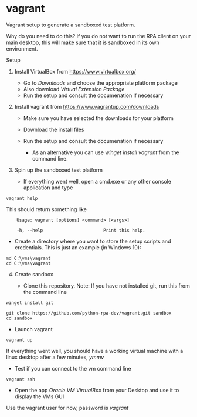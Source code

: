# vagrant
Vagrant setup to generate a sandboxed test platform.

Why do you need to do this? 
If you do not want to run the RPA client on your main desktop, this will
make sure that it is sandboxed in its own environment.

Setup
1. Install VirtualBox from https://www.virtualbox.org/
   * Go to *Downloads* and choose the appropriate platform package
   * Also download *Virtual Extension Package*
   * Run the setup and consult the documenation if necessary

2. Install vagrant from https://www.vagrantup.com/downloads
   * Make sure you have selected the downloads for your platform
   * Download the install files
   * Run the setup and consult the documenation if necessary

     * As an alternative you can use *winget install vagrant* from the command line.

3. Spin up the sandboxed test platform
   * If everything went well, open a cmd.exe or any other console application and type

```
vagrant help
```

   This should return something like    

```
    Usage: vagrant [options] <command> [<args>]

    -h, --help                       Print this help.
```

   * Create a directory where you want to store the setup scripts and credentials. This is just an example (in Windows 10):   

```
md C:\vms\vagrant
cd C:\vms\vagrant
```

4. Create sandbox

   * Clone this repository. Note: If you have not installed git, run this from the command line

```
winget install git
```

```
git clone https://github.com/python-rpa-dev/vagrant.git sandbox
cd sandbox
```    

   * Launch vagrant 

   
```   
vagrant up
```    

   If everything went well, you should have a working virtual machine with a linux desktop after a few minutes, *ymmv*

   * Test if you can connect to the vm command line

```
vagrant ssh
```    

   * Open the app *Oracle VM VirtualBox* from your Desktop and use it to display the VMs GUI
   
   Use the vagrant user for now, password is *vagrant*

